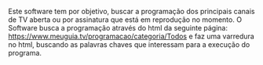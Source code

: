 Este software tem por objetivo, buscar a programação dos principais canais de TV aberta ou por assinatura que está em 
reprodução no momento.
O Software busca a programação através do html da seguinte página:
https://www.meuguia.tv/programacao/categoria/Todos
e faz uma varredura no html, buscando as palavras chaves que interessam para a execução do programa.
